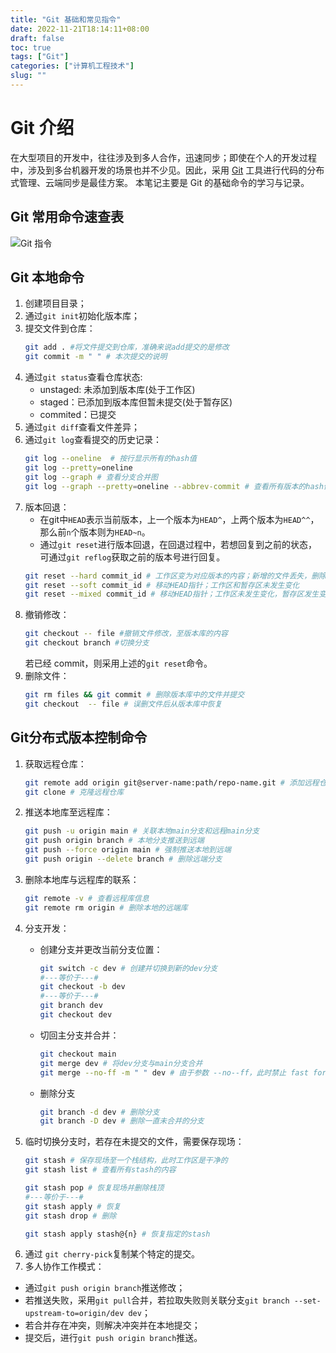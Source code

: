 ```yaml
---
title: "Git 基础和常见指令"
date: 2022-11-21T18:14:11+08:00
draft: false
toc: true
tags: ["Git"] 
categories: ["计算机工程技术"] 
slug: ""
---
```


# Git 介绍
在大型项目的开发中，往往涉及到多人合作，迅速同步；即使在个人的开发过程中，涉及到多台机器开发的场景也并不少见。因此，采用 [Git](https://git-scm.com/) 工具进行代码的分布式管理、云端同步是最佳方案。
本笔记主要是 Git 的基础命令的学习与记录。

## Git 常用命令速查表
![Git 指令](/images/ComputerSkills/gitcommand.jpg)

## Git 本地命令
1. 创建项目目录；
2. 通过`git init`初始化版本库；
3. 提交文件到仓库：
    ~~~ bash
    git add . #将文件提交到仓库，准确来说add提交的是修改
    git commit -m " " # 本次提交的说明
    ~~~
4. 通过`git status`查看仓库状态:
   - unstaged: 未添加到版本库(处于工作区)
   - staged：已添加到版本库但暂未提交(处于暂存区)
   - commited：已提交
5. 通过`git diff`查看文件差异；
6. 通过`git log`查看提交的历史记录：
    ~~~ bash
    git log --oneline  # 按行显示所有的hash值
    git log --pretty=oneline
    git log --graph # 查看分支合并图
    git log --graph --pretty=oneline --abbrev-commit # 查看所有版本的hash值
    ~~~
7. 版本回退：
   - 在git中`HEAD`表示当前版本，上一个版本为`HEAD^`，上两个版本为`HEAD^^`，那么前`n`个版本则为`HEAD~n`。
   - 通过`git reset`进行版本回退，在回退过程中，若想回复到之前的状态，可通过`git reflog`获取之前的版本号进行回复。
    ~~~ bash
    git reset --hard commit_id # 工作区变为对应版本的内容；新增的文件丢失，删除的文件恢复
    git reset --soft commit_id # 移动HEAD指针；工作区和暂存区未发生变化
    git reset --mixed commit_id # 移动HEAD指针；工作区未发生变化，暂存区发生变化
    ~~~
8. 撤销修改：
   ~~~ bash
   git checkout -- file #撤销文件修改，至版本库的内容
   git checkout branch #切换分支
   ~~~
   若已经 commit，则采用上述的`git reset`命令。
9. 删除文件：
    ~~~ bash
    git rm files && git commit # 删除版本库中的文件并提交
    git checkout  -- file # 误删文件后从版本库中恢复
    ~~~

## Git分布式版本控制命令
1. 获取远程仓库：
   ~~~ bash
   git remote add origin git@server-name:path/repo-name.git # 添加远程仓库并设定仓库名为origin
   git clone # 克隆远程仓库
   ~~~
2. 推送本地库至远程库：
   ~~~ bash
   git push -u origin main # 关联本地main分支和远程main分支
   git push origin branch # 本地分支推送到远端
   git push --force origin main # 强制推送本地到远端
   git push origin --delete branch # 删除远端分支
   ~~~
3. 删除本地库与远程库的联系：
   ~~~ bash
   git remote -v # 查看远程库信息
   git remote rm origin # 删除本地的远端库
   ~~~
4. 分支开发：
   - 创建分支并更改当前分支位置：
        ~~~ bash
        git switch -c dev # 创建并切换到新的dev分支
        #---等价于---#
        git checkout -b dev
        #---等价于---#
        git branch dev
        git checkout dev
        ~~~
   - 切回主分支并合并：
        ~~~ bash
        git checkout main
        git merge dev # 将dev分支与main分支合并
        git merge --no-ff -m " " dev # 由于参数 --no--ff，此时禁止 fast forward合并；fast forward可能导致合并的信息丢失
        ~~~

    - 删除分支
        ~~~ bash
        git branch -d dev # 删除分支
        git branch -D dev # 删除一直未合并的分支
        ~~~
5. 临时切换分支时，若存在未提交的文件，需要保存现场：
   ~~~ bash
   git stash # 保存现场至一个栈结构，此时工作区是干净的
   git stash list # 查看所有stash的内容

   git stash pop # 恢复现场并删除栈顶
   #---等价于---#
   git stash apply # 恢复
   git stash drop # 删除

   git stash apply stash@{n} # 恢复指定的stash
   ~~~
6. 通过 `git cherry-pick`复制某个特定的提交。
7. 多人协作工作模式：
  * 通过`git push origin branch`推送修改；
  * 若推送失败，采用`git pull`合并，若拉取失败则关联分支`git branch --set-upstream-to=origin/dev dev`；
  * 若合并存在冲突，则解决冲突并在本地提交；
  * 提交后，进行`git push origin branch`推送。
   